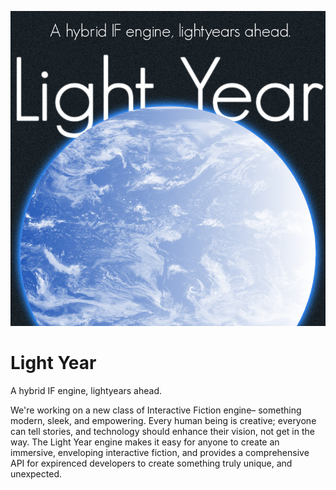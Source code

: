 ![Cannot Load Image](Marketing/Scaled/LightYear%20-%20Title%20-%20Catch.jpg "LightYear - Title - Catch.jpg")

# Light Year
A hybrid IF engine, lightyears ahead.

We're working on a new class of Interactive Fiction engine– something modern, sleek, and empowering. Every human being is creative; everyone can tell stories, and technology should enhance their vision, not get in the way. The Light Year engine makes it easy for anyone to create an immersive, enveloping interactive fiction, and provides a comprehensive API for expirenced developers to create something truly unique, and unexpected.